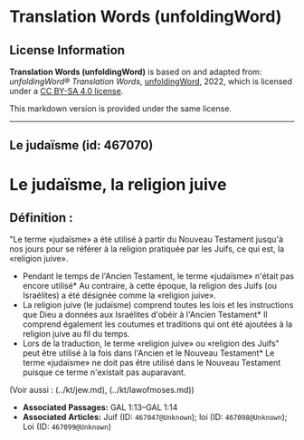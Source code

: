 # Translation Words (unfoldingWord)

## License Information

**Translation Words (unfoldingWord)** is based on and adapted from: _unfoldingWord® Translation Words_, [unfoldingWord](https://unfoldingword.org/utw), 2022, which is licensed under a [CC BY-SA 4.0 license](https://creativecommons.org/licenses/by-sa/4.0/legalcode.en).

This markdown version is provided under the same license.



--------------------------------

## Le judaïsme (id: 467070)

Le judaïsme, la religion juive
==============================

Définition :
------------

"Le terme «judaïsme» a été utilisé à partir du Nouveau Testament jusqu'à nos jours pour se référer à la religion pratiquée par les Juifs, ce qui est, la «religion juive».

* Pendant le temps de l'Ancien Testament, le terme «judaïsme» n'était pas encore utilisé\* Au contraire, à cette époque, la religion des Juifs (ou Israélites) a été désignée comme la «religion juive».
* La religion juive (le judaïsme) comprend toutes les lois et les instructions que Dieu a données aux Israélites d'obéir à l'Ancien Testament\* Il comprend également les coutumes et traditions qui ont été ajoutées à la religion juive au fil du temps.
* Lors de la traduction, le terme «religion juive» ou «religion des Juifs" peut être utilisé à la fois dans l'Ancien et le Nouveau Testament\* Le terme «judaïsme» ne doit pas être utilisé dans le Nouveau Testament puisque ce terme n'existait pas auparavant.

(Voir aussi : (../kt/jew.md), (../kt/lawofmoses.md))

* **Associated Passages:** GAL 1:13–GAL 1:14
* **Associated Articles:** Juif (ID: `467047@Unknown`); loi (ID: `467098@Unknown`); Loi (ID: `467099@Unknown`)

